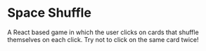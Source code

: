 # Space Shuffle
A React based game in which the user clicks on cards that shuffle themselves on each click.  Try not to click on the same card twice!
